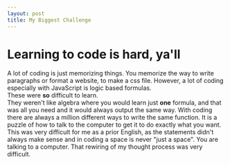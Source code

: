 ```yaml
---
layout: post
title: My Biggest Challenge
---
```

<h1>Learning to code is hard, ya'll</h1>
<p>A lot of coding is just memorizing things. You memorize the way to write paragraphs or format a website, to make a css file. However, a lot of coding especially with JavaScript is logic based formulas. <br>These were <strong>so</strong> difficult to learn. <br> They weren't like algebra where you would learn just <strong>one</strong> formula, and that was all you need and it would always output the same way. With coding there are always a million different ways to write the same function. It is a puzzle of how to talk to the computer to get it to do exactly what you want. This was very difficult for me as a prior English, as the statements didn't always make sense and in coding a space is never "just a space". You are talking to a computer. That rewiring of my thought process was very difficult.</p> 
